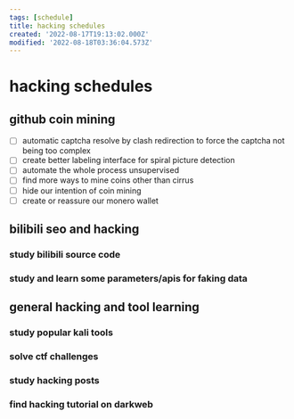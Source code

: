 ```yaml
---
tags: [schedule]
title: hacking schedules
created: '2022-08-17T19:13:02.000Z'
modified: '2022-08-18T03:36:04.573Z'
---
```


# hacking schedules

## github coin mining
- [ ] automatic captcha resolve by clash redirection to force the captcha not being too complex
- [ ] create better labeling interface for spiral picture detection
- [ ] automate the whole process unsupervised
- [ ] find more ways to mine coins other than cirrus
- [ ] hide our intention of coin mining
- [ ] create or reassure our monero wallet

## bilibili seo and hacking
### study bilibili source code
### study and learn some parameters/apis for faking data

## general hacking and tool learning
### study popular kali tools
### solve ctf challenges
### study hacking posts
### find hacking tutorial on darkweb
